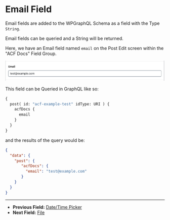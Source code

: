 # Email Field

Email fields are added to the WPGraphQL Schema as a field with the Type `String`.

Email fields can be queried and a String will be returned.

Here, we have an Email field named `email` on the Post Edit screen within the "ACF Docs" Field Group.

![Email field in the Edit Post screen](../img/email-field-input.png?raw=true)

This field can be Queried in GraphQL like so:

```graphql
{
  post( id: "acf-example-test" idType: URI ) {
    acfDocs {
      email
    }
  }
}
```

and the results of the query would be:

```json
{
  "data": {
    "post": {
       "acfDocs": {
         "email": "test@example.com"
       }
    }
  }
}
```

----

- **Previous Field:** [Date/Time Picker](./date-time-picker.md)
- **Next Field:** [File](./file.md)
